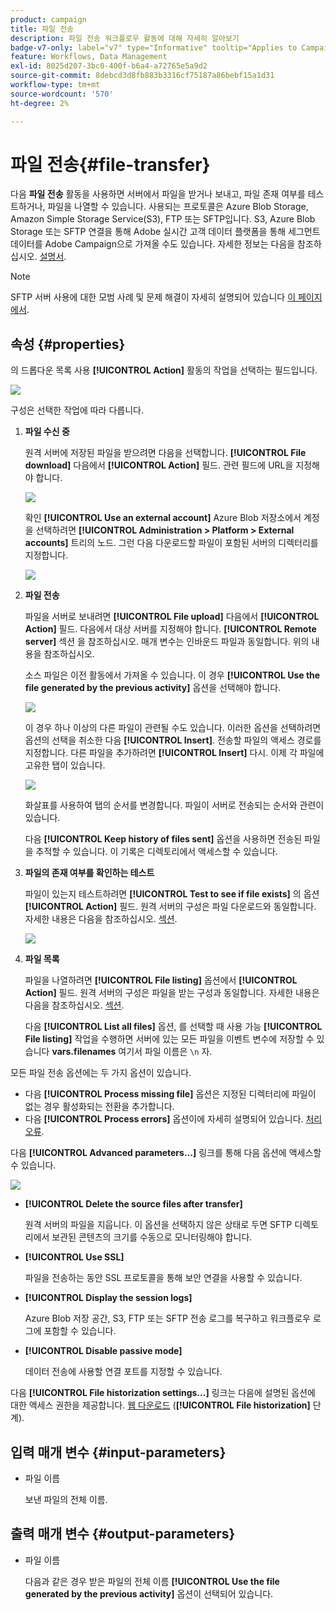 ```yaml
---
product: campaign
title: 파일 전송
description: 파일 전송 워크플로우 활동에 대해 자세히 알아보기
badge-v7-only: label="v7" type="Informative" tooltip="Applies to Campaign Classic v7 only"
feature: Workflows, Data Management
exl-id: 8025d207-3bc0-400f-b6a4-a72765e5a9d2
source-git-commit: 8debcd3d8fb883b3316cf75187a86bebf15a1d31
workflow-type: tm+mt
source-wordcount: '570'
ht-degree: 2%

---
```


# 파일 전송{#file-transfer}



다음 **파일 전송** 활동을 사용하면 서버에서 파일을 받거나 보내고, 파일 존재 여부를 테스트하거나, 파일을 나열할 수 있습니다. 사용되는 프로토콜은 Azure Blob Storage, Amazon Simple Storage Service(S3), FTP 또는 SFTP입니다.
S3, Azure Blob Storage 또는 SFTP 연결을 통해 Adobe 실시간 고객 데이터 플랫폼을 통해 세그먼트 데이터를 Adobe Campaign으로 가져올 수도 있습니다. 자세한 정보는 다음을 참조하십시오. [설명서](https://experienceleague.adobe.com/docs/experience-platform/destinations/catalog/email-marketing/adobe-campaign.html).

>[!NOTE]
>
>SFTP 서버 사용에 대한 모범 사례 및 문제 해결이 자세히 설명되어 있습니다 [이 페이지에서](../../platform/using/sftp-server-usage.md).

## 속성 {#properties}

의 드롭다운 목록 사용 **[!UICONTROL Action]** 활동의 작업을 선택하는 필드입니다.

![](assets/file_transfert_action.png)

구성은 선택한 작업에 따라 다릅니다.

1. **파일 수신 중**

   원격 서버에 저장된 파일을 받으려면 다음을 선택합니다. **[!UICONTROL File download]** 다음에서 **[!UICONTROL Action]** 필드. 관련 필드에 URL을 지정해야 합니다.

   ![](assets/file_transfert_edit.png)

   확인 **[!UICONTROL Use an external account]** Azure Blob 저장소에서 계정을 선택하려면 **[!UICONTROL Administration > Platform > External accounts]** 트리의 노드. 그런 다음 다운로드할 파일이 포함된 서버의 디렉터리를 지정합니다.

   ![](assets/file_transfert_edit_external.png)

1. **파일 전송**

   파일을 서버로 보내려면 **[!UICONTROL File upload]** 다음에서 **[!UICONTROL Action]** 필드. 다음에서 대상 서버를 지정해야 합니다. **[!UICONTROL Remote server]** 섹션 을 참조하십시오. 매개 변수는 인바운드 파일과 동일합니다. 위의 내용을 참조하십시오.

   소스 파일은 이전 활동에서 가져올 수 있습니다. 이 경우 **[!UICONTROL Use the file generated by the previous activity]** 옵션을 선택해야 합니다.

   ![](assets/file_transfert_edit_send.png)

   이 경우 하나 이상의 다른 파일이 관련될 수도 있습니다. 이러한 옵션을 선택하려면 옵션의 선택을 취소한 다음 **[!UICONTROL Insert]**. 전송할 파일의 액세스 경로를 지정합니다. 다른 파일을 추가하려면 **[!UICONTROL Insert]** 다시. 이제 각 파일에 고유한 탭이 있습니다.

   ![](assets/file_transfert_source.png)

   화살표를 사용하여 탭의 순서를 변경합니다. 파일이 서버로 전송되는 순서와 관련이 있습니다.

   다음 **[!UICONTROL Keep history of files sent]** 옵션을 사용하면 전송된 파일을 추적할 수 있습니다. 이 기록은 디렉토리에서 액세스할 수 있습니다.

1. **파일의 존재 여부를 확인하는 테스트**

   파일이 있는지 테스트하려면 **[!UICONTROL Test to see if file exists]** 의 옵션 **[!UICONTROL Action]** 필드. 원격 서버의 구성은 파일 다운로드와 동일합니다. 자세한 내용은 다음을 참조하십시오. [섹션](#properties).

   ![](assets/file_transfert_edit_test.png)

1. **파일 목록**

   파일을 나열하려면 **[!UICONTROL File listing]** 옵션에서 **[!UICONTROL Action]** 필드. 원격 서버의 구성은 파일을 받는 구성과 동일합니다. 자세한 내용은 다음을 참조하십시오. [섹션](#properties).

   다음 **[!UICONTROL List all files]** 옵션, 를 선택할 때 사용 가능 **[!UICONTROL File listing]** 작업을 수행하면 서버에 있는 모든 파일을 이벤트 변수에 저장할 수 있습니다 **vars.filenames** 여기서 파일 이름은 `\n` 자.

모든 파일 전송 옵션에는 두 가지 옵션이 있습니다.

* 다음 **[!UICONTROL Process missing file]** 옵션은 지정된 디렉터리에 파일이 없는 경우 활성화되는 전환을 추가합니다.
* 다음 **[!UICONTROL Process errors]** 옵션이에 자세히 설명되어 있습니다. [처리 오류](monitoring-workflow-execution.md#processing-errors).

다음 **[!UICONTROL Advanced parameters...]** 링크를 통해 다음 옵션에 액세스할 수 있습니다.

![](assets/file_transfert_advanced.png)

* **[!UICONTROL Delete the source files after transfer]**

   원격 서버의 파일을 지웁니다. 이 옵션을 선택하지 않은 상태로 두면 SFTP 디렉토리에서 보관된 콘텐츠의 크기를 수동으로 모니터링해야 합니다.

* **[!UICONTROL Use SSL]**

   파일을 전송하는 동안 SSL 프로토콜을 통해 보안 연결을 사용할 수 있습니다.

* **[!UICONTROL Display the session logs]**

   Azure Blob 저장 공간, S3, FTP 또는 SFTP 전송 로그를 복구하고 워크플로우 로그에 포함할 수 있습니다.

* **[!UICONTROL Disable passive mode]**

   데이터 전송에 사용할 연결 포트를 지정할 수 있습니다.

다음 **[!UICONTROL File historization settings...]** 링크는 다음에 설명된 옵션에 대한 액세스 권한을 제공합니다. [웹 다운로드](web-download.md) (**[!UICONTROL File historization]** 단계).

## 입력 매개 변수 {#input-parameters}

* 파일 이름

   보낸 파일의 전체 이름.

## 출력 매개 변수 {#output-parameters}

* 파일 이름

   다음과 같은 경우 받은 파일의 전체 이름 **[!UICONTROL Use the file generated by the previous activity]** 옵션이 선택되어 있습니다.
